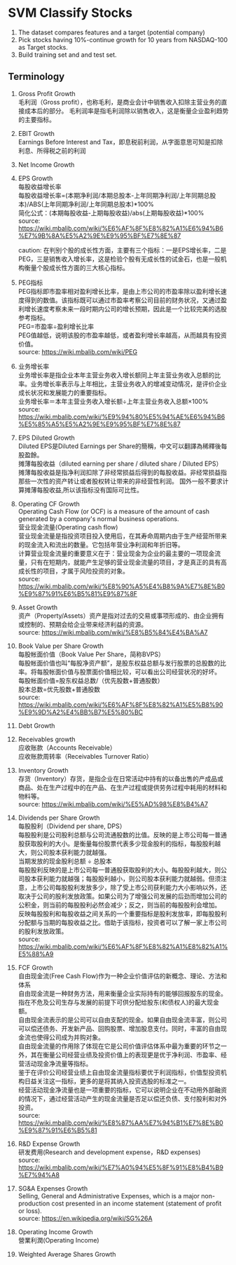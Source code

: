 # SVM Classify Stocks

1. The dataset compares features and a target (potential company)
2. Pick stocks having 10%-continue growth for 10 years from NASDAQ-100 as Target stocks.
3. Build training set and and test set.

## Terminology
1. Gross Profit Growth\
    毛利润（Gross profit），也称毛利，是商业会计中销售收入扣除主营业务的直接成本后的部分。 毛利润率是指毛利润除以销售收入，这是衡量企业盈利趋势的主要指标。

2. EBIT Growth\
    Earnings Before Interest and Tax，即息税前利润，从字面意思可知是扣除利息、所得税之前的利润

3. Net Income Growth

4. EPS Growth\
    每股收益增长率\
    每股收益增长率=(本期净利润/本期总股本-上年同期净利润/上年同期总股本)/ABS(上年同期净利润/上年同期总股本)*100%\
    简化公式：(本期每股收益-上期每股收益)/abs(上期每股收益)*100%\
    source: https://wiki.mbalib.com/wiki/%E6%AF%8F%E8%82%A1%E6%94%B6%E7%9B%8A%E5%A2%9E%E9%95%BF%E7%8E%87

    caution: 在判别个股的成长性方面，主要有三个指标：一是EPS增长率，二是PEG，三是销售收入增长率，这是检验个股有无成长性的试金石，也是一般机构衡量个股成长性方面的三大核心指标。

5. PEG指标\
    PEG指标即市盈率相对盈利增长比率，是由上市公司的市盈率除以盈利增长速度得到的数值。该指标既可以通过市盈率考察公司目前的财务状况，又通过盈利增长速度考察未来一段时期内公司的增长预期，因此是一个比较完美的选股参考指标。\
    PEG=市盈率÷盈利增长比率\
    PEG值越低，说明该股的市盈率越低，或者盈利增长率越高，从而越具有投资价值。\
    source: https://wiki.mbalib.com/wiki/PEG

6. 业务增长率\
    业务增长率是指企业本年主营业务收入增长额同上年主营业务收入总额的比率。业务增长率表示与上年相比，主营业务收入的增减变动情况，是评价企业成长状况和发展能力的重要指标。\
    业务增长率＝本年主营业务收入增长额÷上年主营业务收入总额×100%\
    source: https://wiki.mbalib.com/wiki/%E9%94%80%E5%94%AE%E6%94%B6%E5%85%A5%E5%A2%9E%E9%95%BF%E7%8E%87

7. EPS Diluted Growth\
    Diluted EPS是Diluted Earnings per Share的簡稱，中文可以翻譯為稀釋後每股盈餘。\
    摊薄每股收益（diluted earning per share / diluted share / Diluted EPS）\
    摊薄每股收益是指净利润扣除了非经常损益后得到的每股收益。非经常损益指那些一次性的资产转让或者股权转让带来的非经营性利润。
    国外一般不要求计算摊薄每股收益,所以该指标没有国际可比性。

8. Operating CF Growth\
    Operating Cash Flow (or OCF) is a measure of the amount of cash generated by a company's normal business operations.\
    营业现金流量(Operating cash flow)\
    营业现金流量是指投资项目投入使用后，在其寿命周期内由于生产经营所带来的现金流入和流出的数量。它包括年营业净利润和年折旧等。\
    计算营业现金流量的重要意义在于：营业现金为企业的最主要的一项现金流量，只有在短期内，就能产生足够的营业现金流量的项目，才是真正的具有高成长性的项目，才属于风险投资的对象。\
    source: https://wiki.mbalib.com/wiki/%E8%90%A5%E4%B8%9A%E7%8E%B0%E9%87%91%E6%B5%81%E9%87%8F

9. Asset Growth\
    资产（Property/Assets）资产是指对过去的交易或事项形成的、由企业拥有或控制的、预期会给企业带来经济利益的资源。\
    source: https://wiki.mbalib.com/wiki/%E8%B5%84%E4%BA%A7

10. Book Value per Share Growth\
    每股帐面价值（Book Value Per Share，简称BVPS）\
    每股帐面价值也叫“每股净资产额”，是股东权益总额与发行股票的总股数的比率。将每股帐面价值与股票面价值相比较，可以看出公司经营状况的好坏。\
    每股帐面价值=股东权益总数/（优先股数+普通股数）\
    股本总数=优先股数+普通股数\
    source: https://wiki.mbalib.com/wiki/%E6%AF%8F%E8%82%A1%E5%B8%90%E9%9D%A2%E4%BB%B7%E5%80%BC

11. Debt Growth

12. Receivables growth\
    应收账款（Accounts Receivable）\
    应收账款周转率（Receivables Turnover Ratio）

13. Inventory Growth\
    存货（Inventory）存货，是指企业在日常活动中持有的以备出售的产成品或商品、处在生产过程中的在产品、在生产过程或提供劳务过程中耗用的材料和物料等。\
    source: https://wiki.mbalib.com/wiki/%E5%AD%98%E8%B4%A7

14. Dividends per Share Growth\
    每股股利（Dividend per share, DPS）\
    每股股利是公司股利总额与公司流通股数的比值。反映的是上市公司每一普通股获取股利的大小。是衡量每份股票代表多少现金股利的指标，每股股利越大，则公司股本获利能力就越强。\
    当期发放的现金股利总额 ÷ 总股本\
    每股股利反映的是上市公司每一普通股获取股利的大小。每股股利越大，则公司股本获利能力就越强；每股股利越小，则公司股本获利能力就越弱。但须注意，上市公司每股股利发放多少，除了受上市公司获利能力大小影响以外，还取决于公司的股利发放政策。如果公司为了增强公司发展的后劲而增加公司的公积金，则当前的每股股利必然会减少；反之，则当前的每股股利会增加。\
    反映每股股利和每股收益之间关系的一个重要指标是股利发放率，即每股股利分配额与当期的每股收益之比。借助于该指标，投资者可以了解一家上市公司的股利发放政策。\
    source: https://wiki.mbalib.com/wiki/%E6%AF%8F%E8%82%A1%E8%82%A1%E5%88%A9

15. FCF Growth\
    自由现金流(Free Cash Flow)作为一种企业价值评估的新概念、理论、方法和体系\
    自由现金流是一种财务方法，用来衡量企业实际持有的能够回报股东的现金。指在不危及公司生存与发展的前提下可供分配给股东(和债权人)的最大现金额。\
    自由现金流表示的是公司可以自由支配的现金。如果自由现金流丰富，则公司可以偿还债务、开发新产品、回购股票、增加股息支付。同时，丰富的自由现金流也使得公司成为并购对象。\
    自由现金流量的作用除了体现在它是公司价值评估体系中最为重要的环节之一外，其在衡量公司经营业绩及投资价值上的表现更是优于净利润、市盈率、经营活动现金净流量等指标。\
    鉴于在评价公司经营业绩上自由现金流量指标要优于利润指标，价值型投资机构日益关注这一指标，更多的是将其纳入投资选股的标准之一。\
    经营活动现金净流量也是一项重要的指标，它可以说明企业在不动用外部融资的情况下，通过经营活动产生的现金流量是否足以偿还负债、支付股利和对外投资。\
    source: https://wiki.mbalib.com/wiki/%E8%87%AA%E7%94%B1%E7%8E%B0%E9%87%91%E6%B5%81

16. R&D Expense Growth\
    研发费用(Research and development expense，R&D expenses)\
    source: https://wiki.mbalib.com/wiki/%E7%A0%94%E5%8F%91%E8%B4%B9%E7%94%A8

17. SG&A Expenses Growth\
    Selling, General and Administrative Expenses, which is a major non-production cost presented in an income statement (statement of profit or loss).\
    source: https://en.wikipedia.org/wiki/SG%26A

18. Operating Income Growth\
    營業利潤(Operating Income)
    
19. Weighted Average Shares Growth